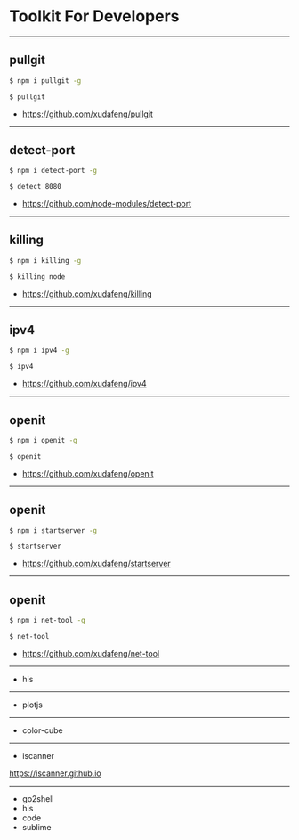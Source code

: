 # Toolkit For Developers

- - -

## pullgit

```bash
$ npm i pullgit -g
```

```bash
$ pullgit
```

- https://github.com/xudafeng/pullgit

- - -

## detect-port

```bash
$ npm i detect-port -g
```

```bash
$ detect 8080
```

- https://github.com/node-modules/detect-port

- - -

## killing

```bash
$ npm i killing -g
```

```bash
$ killing node
```

- https://github.com/xudafeng/killing

- - -

## ipv4

```bash
$ npm i ipv4 -g
```

```bash
$ ipv4
```

- https://github.com/xudafeng/ipv4

- - -

## openit

```bash
$ npm i openit -g
```

```bash
$ openit
```

- https://github.com/xudafeng/openit

- - -

## openit

```bash
$ npm i startserver -g
```

```bash
$ startserver
```

- https://github.com/xudafeng/startserver

- - -

## openit

```bash
$ npm i net-tool -g
```

```bash
$ net-tool
```

- https://github.com/xudafeng/net-tool

- - -

- his

- - -

- plotjs

- - -

- color-cube

- - -

- iscanner

https://iscanner.github.io

- - -

- go2shell
- his
- code
- sublime
